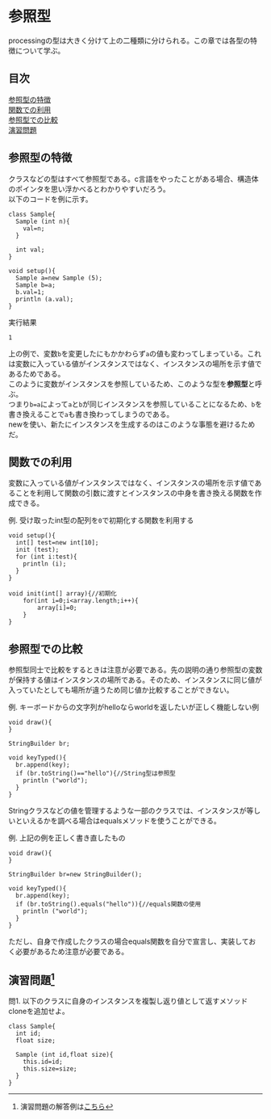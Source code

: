 # 参照型
processingの型は大きく分けて上の二種類に分けられる。この章では各型の特徴について学ぶ。

## 目次
[参照型の特徴](#参照型の特徴)  
[関数での利用](#関数での利用)  
[参照型での比較](#参照型での比較)  
[演習問題](#演習問題1)

## 参照型の特徴
クラスなどの型はすべて参照型である。c言語をやったことがある場合、構造体のポインタを思い浮かべるとわかりやすいだろう。  
以下のコードを例に示す。
```
class Sample{
  Sample (int n){
    val=n;
  }
  
  int val;
}

void setup(){
  Sample a=new Sample (5);
  Sample b=a;
  b.val=1;
  println (a.val);
}
```
実行結果
```
1

```
上の例で、変数`b`を変更したにもかかわらず`a`の値も変わってしまっている。これは変数に入っている値がインスタンスではなく、インスタンスの場所を示す値であるためである。  
このように変数がインスタンスを参照しているため、このような型を**参照型**と呼ぶ。  
つまり`b=a`によって`a`と`b`が同じインスタンスを参照していることになるため、`b`を書き換えることで`a`も書き換わってしまうのである。  
newを使い、新たにインスタンスを生成するのはこのような事態を避けるためだ。

## 関数での利用
変数に入っている値がインスタンスではなく、インスタンスの場所を示す値であることを利用して関数の引数に渡すとインスタンスの中身を書き換える関数を作成できる。

例. 受け取ったint型の配列を`0`で初期化する関数を利用する
```
void setup(){
  int[] test=new int[10];
  init (test);
  for (int i:test){
    println (i);
  }
}

void init(int[] array){//初期化
    for(int i=0;i<array.length;i++){
        array[i]=0;
    }
}
```

## 参照型での比較
参照型同士で比較をするときは注意が必要である。先の説明の通り参照型の変数が保持する値はインスタンスの場所である。そのため、インスタンスに同じ値が入っていたとしても場所が違うため同じ値か比較することができない。

例. キーボードからの文字列がhelloならworldを返したいが正しく機能しない例
```
void draw(){
}

StringBuilder br;

void keyTyped(){
  br.append(key);
  if (br.toString()=="hello"){//String型は参照型
    println ("world");
  }
}
```

Stringクラスなどの値を管理するような一部のクラスでは、インスタンスが等しいといえるかを調べる場合はequalsメソッドを使うことができる。

例. 上記の例を正しく書き直したもの
```
void draw(){
}

StringBuilder br=new StringBuilder();

void keyTyped(){
  br.append(key);
  if (br.toString().equals("hello")){//equals関数の使用
    println ("world");
  }
}
```
ただし、自身で作成したクラスの場合equals関数を自分で宣言し、実装しておく必要があるため注意が必要である。

## 演習問題[^1]
問1. 以下のクラスに自身のインスタンスを複製し返り値として返すメソッドcloneを追加せよ。
```
class Sample{
  int id;
  float size;

  Sample (int id,float size){
    this.id=id;
    this.size=size;
  }
}
```

[^1]: 演習問題の解答例は[こちら](answers.md)